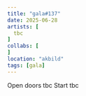 ```yaml
---
title: "gala#137"
date: 2025-06-28
artists: [
  tbc
]
collabs: [
]
location: "akbild"
tags: [gala]
---
```

Open doors tbc
Start tbc
